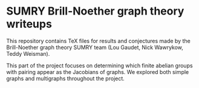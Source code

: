 SUMRY Brill-Noether graph theory writeups
===========

This repository contains TeX files for results and conjectures made by
the Brill-Noether graph theory SUMRY team (Lou Gaudet, Nick Wawrykow,
Teddy Weisman).

This part of the project focuses on determining which finite abelian
groups with pairing appear as the Jacobians of graphs. We explored
both simple graphs and multigraphs throughout the project.